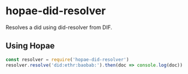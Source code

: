 # hopae-did-resolver
Resolves a did using did-resolver from DIF.

## Using Hopae
```javascript
const resolver = require('hopae-did-resolver')
resolver.resolve('did:ethr:baobab:').then(doc => console.log(doc))
```
